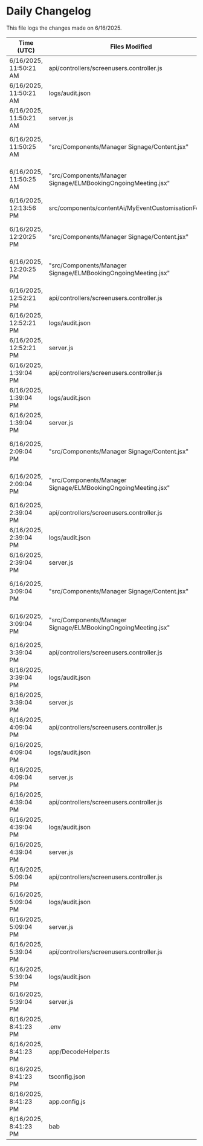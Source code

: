 # Daily Changelog

This file logs the changes made on 6/16/2025.

| Time (UTC)             | Files Modified                    | Changes (Addition/Deletion) |
|------------------------|-----------------------------------|-----------------------------|
| 6/16/2025, 11:50:21 AM | api/controllers/screenusers.controller.js | 8 Additions & 8 Deletions |
| 6/16/2025, 11:50:21 AM | logs/audit.json | 15 Additions & 15 Deletions |
| 6/16/2025, 11:50:21 AM | server.js | 6 Additions & 0 Deletions |
| 6/16/2025, 11:50:25 AM | "src/Components/Manager Signage/Content.jsx" | undefined Additions & undefined Deletions|
| 6/16/2025, 11:50:25 AM | "src/Components/Manager Signage/ELMBookingOngoingMeeting.jsx" | undefined Additions & undefined Deletions|
| 6/16/2025, 12:13:56 PM | src/components/contentAi/MyEventCustomisationForm.js | 1 Additions & 1 Deletions|
| 6/16/2025, 12:20:25 PM | "src/Components/Manager Signage/Content.jsx" | undefined Additions & undefined Deletions|
| 6/16/2025, 12:20:25 PM | "src/Components/Manager Signage/ELMBookingOngoingMeeting.jsx" | undefined Additions & undefined Deletions|
| 6/16/2025, 12:52:21 PM | api/controllers/screenusers.controller.js | 8 Additions & 8 Deletions|
| 6/16/2025, 12:52:21 PM | logs/audit.json | 15 Additions & 15 Deletions|
| 6/16/2025, 12:52:21 PM | server.js | 6 Additions & 0 Deletions|
| 6/16/2025, 1:39:04 PM | api/controllers/screenusers.controller.js | 8 Additions & 8 Deletions|
| 6/16/2025, 1:39:04 PM | logs/audit.json | 15 Additions & 15 Deletions|
| 6/16/2025, 1:39:04 PM | server.js | 6 Additions & 0 Deletions|
| 6/16/2025, 2:09:04 PM | "src/Components/Manager Signage/Content.jsx" | undefined Additions & undefined Deletions|
| 6/16/2025, 2:09:04 PM | "src/Components/Manager Signage/ELMBookingOngoingMeeting.jsx" | undefined Additions & undefined Deletions|
| 6/16/2025, 2:39:04 PM | api/controllers/screenusers.controller.js | 8 Additions & 8 Deletions|
| 6/16/2025, 2:39:04 PM | logs/audit.json | 15 Additions & 15 Deletions|
| 6/16/2025, 2:39:04 PM | server.js | 6 Additions & 0 Deletions|
| 6/16/2025, 3:09:04 PM | "src/Components/Manager Signage/Content.jsx" | undefined Additions & undefined Deletions|
| 6/16/2025, 3:09:04 PM | "src/Components/Manager Signage/ELMBookingOngoingMeeting.jsx" | undefined Additions & undefined Deletions|
| 6/16/2025, 3:39:04 PM | api/controllers/screenusers.controller.js | 8 Additions & 8 Deletions|
| 6/16/2025, 3:39:04 PM | logs/audit.json | 15 Additions & 15 Deletions|
| 6/16/2025, 3:39:04 PM | server.js | 6 Additions & 0 Deletions|
| 6/16/2025, 4:09:04 PM | api/controllers/screenusers.controller.js | 8 Additions & 8 Deletions|
| 6/16/2025, 4:09:04 PM | logs/audit.json | 15 Additions & 15 Deletions|
| 6/16/2025, 4:09:04 PM | server.js | 6 Additions & 0 Deletions|
| 6/16/2025, 4:39:04 PM | api/controllers/screenusers.controller.js | 8 Additions & 8 Deletions|
| 6/16/2025, 4:39:04 PM | logs/audit.json | 15 Additions & 15 Deletions|
| 6/16/2025, 4:39:04 PM | server.js | 6 Additions & 0 Deletions|
| 6/16/2025, 5:09:04 PM | api/controllers/screenusers.controller.js | 8 Additions & 8 Deletions|
| 6/16/2025, 5:09:04 PM | logs/audit.json | 15 Additions & 15 Deletions|
| 6/16/2025, 5:09:04 PM | server.js | 6 Additions & 0 Deletions|
| 6/16/2025, 5:39:04 PM | api/controllers/screenusers.controller.js | 8 Additions & 8 Deletions|
| 6/16/2025, 5:39:04 PM | logs/audit.json | 15 Additions & 15 Deletions|
| 6/16/2025, 5:39:04 PM | server.js | 6 Additions & 0 Deletions|
| 6/16/2025, 8:41:23 PM | .env | 2 Additions & 1 Deletions|
| 6/16/2025, 8:41:23 PM | app/DecodeHelper.ts | 14 Additions & 11 Deletions|
| 6/16/2025, 8:41:23 PM | tsconfig.json | 1 Additions & 3 Deletions|
| 6/16/2025, 8:41:23 PM | app.config.js | 0 Additions & 0 Deletions|
| 6/16/2025, 8:41:23 PM | bab | 0 Additions & 0 Deletions|
